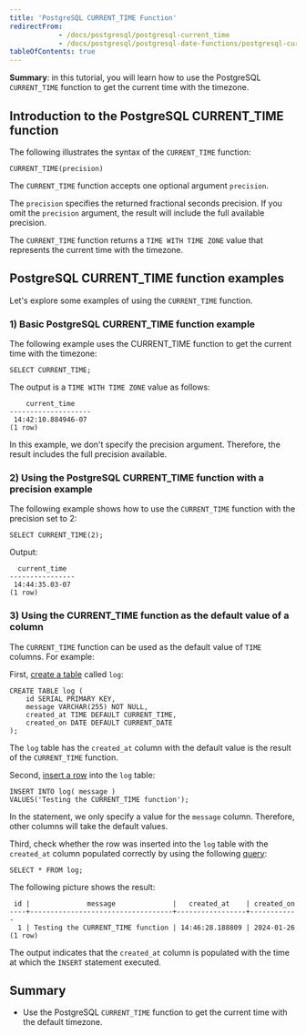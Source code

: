 ```yaml
---
title: 'PostgreSQL CURRENT_TIME Function'
redirectFrom:
            - /docs/postgresql/postgresql-current_time 
            - /docs/postgresql/postgresql-date-functions/postgresql-current_time/
tableOfContents: true
---
```



**Summary**: in this tutorial, you will learn how to use the PostgreSQL `CURRENT_TIME` function to get the current time with the timezone.





## Introduction to the PostgreSQL CURRENT_TIME function





The following illustrates the syntax of the `CURRENT_TIME` function:





```
CURRENT_TIME(precision)
```





The `CURRENT_TIME` function accepts one optional argument `precision`.





The `precision` specifies the returned fractional seconds precision. If you omit the `precision` argument, the result will include the full available precision.





The `CURRENT_TIME` function returns a `TIME WITH TIME ZONE` value that represents the current time with the timezone.





## PostgreSQL CURRENT_TIME function examples





Let's explore some examples of using the `CURRENT_TIME` function.





### 1) Basic PostgreSQL CURRENT_TIME function example





The following example uses the CURRENT_TIME function to get the current time with the timezone:





```
SELECT CURRENT_TIME;
```





The output is a `TIME WITH TIME ZONE` value as follows:





```
    current_time
--------------------
 14:42:10.884946-07
(1 row)
```





In this example, we don't specify the precision argument. Therefore, the result includes the full precision available.





### 2) Using the PostgreSQL CURRENT_TIME function with a precision example





The following example shows how to use the `CURRENT_TIME` function with the precision set to 2:





```
SELECT CURRENT_TIME(2);
```





Output:





```
  current_time
----------------
 14:44:35.03-07
(1 row)
```





### 3) Using the CURRENT_TIME function as the default value of a column





The `CURRENT_TIME` function can be used as the default value of `TIME` columns. For example:





First, [create a table](/docs/postgresql/postgresql-create-table) called `log`:





```
CREATE TABLE log (
    id SERIAL PRIMARY KEY,
    message VARCHAR(255) NOT NULL,
    created_at TIME DEFAULT CURRENT_TIME,
    created_on DATE DEFAULT CURRENT_DATE
);
```





The `log` table has the `created_at` column with the default value is the result of the `CURRENT_TIME` function.





Second, [insert a row](/docs/postgresql/postgresql-insert) into the `log` table:





```
INSERT INTO log( message )
VALUES('Testing the CURRENT_TIME function');
```





In the statement, we only specify a value for the `message` column. Therefore, other columns will take the default values.





Third, check whether the row was inserted into the `log` table with the `created_at` column populated correctly by using the following [query](/docs/postgresql/postgresql-select):





```
SELECT * FROM log;
```





The following picture shows the result:





```
 id |              message              |   created_at    | created_on
----+-----------------------------------+-----------------+------------
  1 | Testing the CURRENT_TIME function | 14:46:28.188809 | 2024-01-26
(1 row)
```





The output indicates that the `created_at` column is populated with the time at which the `INSERT` statement executed.





## Summary





- Use the PostgreSQL `CURRENT_TIME` function to get the current time with the default timezone.


